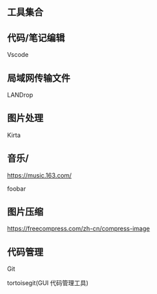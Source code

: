 ## 工具集合

## 代码/笔记编辑

Vscode

## 局域网传输文件

LANDrop

## 图片处理

Kirta

## 音乐/

https://music.163.com/

foobar

## 图片压缩

https://freecompress.com/zh-cn/compress-image

## 代码管理

Git

tortoisegit(GUI 代码管理工具)

